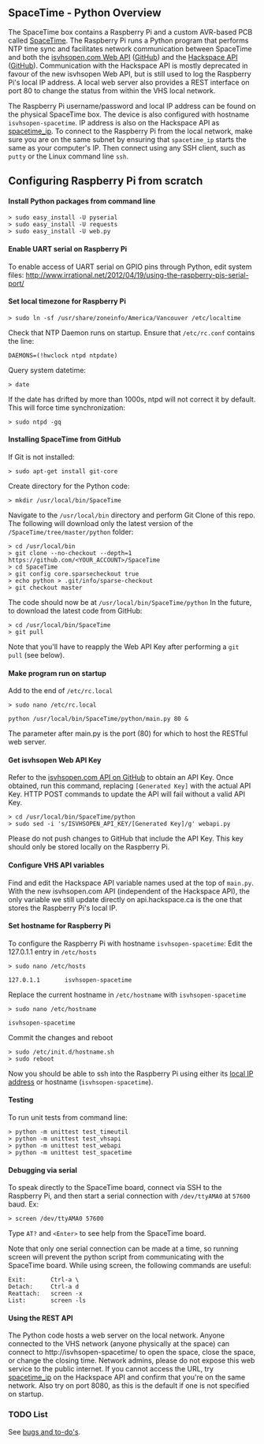 ## SpaceTime - Python Overview
The SpaceTime box contains a Raspberry Pi and a custom AVR-based PCB called [SpaceTime](../README.md). The Raspberry Pi runs a Python program that performs NTP time sync and facilitates network communication between SpaceTime and both the [isvhsopen.com Web API](http://isvhsopen.com/api/status/) ([GitHub](https://github.com/vhs/isvhsopen)) and the [Hackspace API](http://api.hackspace.ca) ([GitHub](https://github.com/vhs/api)). Communication with the Hackspace API is mostly deprecated in favour of the new isvhsopen Web API, but is still used to log the Raspberry Pi's local IP address. A local web server also provides a REST interface on port 80 to change the status from within the VHS local network.

The Raspberry Pi username/password and local IP address can be found on the physical SpaceTime box. The device is also configured with hostname ```isvhsopen-spacetime```. IP address is also on the Hackspace API as [spacetime_ip](http://api.hackspace.ca/s/vhs/data/spacetime_ip.txt). To connect to the Raspberry Pi from the local network, make sure you are on the same subnet by ensuring that `spacetime_ip` starts the same as your computer's IP. Then connect using any SSH client, such as `putty` or the Linux command line `ssh`.

## Configuring Raspberry Pi from scratch

#### Install Python packages from command line

```Shell
> sudo easy_install -U pyserial
> sudo easy_install -U requests
> sudo easy_install -U web.py
```

#### Enable UART serial on Raspberry Pi
To enable access of UART serial on GPIO pins through Python, edit system files:
http://www.irrational.net/2012/04/19/using-the-raspberry-pis-serial-port/

#### Set local timezone for Raspberry Pi
```Shell
> sudo ln -sf /usr/share/zoneinfo/America/Vancouver /etc/localtime
```
Check that NTP Daemon runs on startup. Ensure that `/etc/rc.conf` contains the line:
```Shell
DAEMONS=(!hwclock ntpd ntpdate)
```
Query system datetime:
```Shell
> date
```
If the date has drifted by more than 1000s, ntpd will not correct it by default. This will force time synchronization:
```Shell
> sudo ntpd -gq
```

#### Installing SpaceTime from GitHub
If Git is not installed:
```Shell
> sudo apt-get install git-core
```
Create directory for the Python code:
```Shell
> mkdir /usr/local/bin/SpaceTime
```
Navigate to the `/usr/local/bin` directory and perform Git Clone of this repo. The following will download only the latest version of the `/SpaceTime/tree/master/python` folder:
```Shell
> cd /usr/local/bin
> git clone --no-checkout --depth=1 https://github.com/<YOUR_ACCOUNT>/SpaceTime
> cd SpaceTime
> git config core.sparsecheckout true
> echo python > .git/info/sparse-checkout
> git checkout master
```
The code should now be at `/usr/local/bin/SpaceTime/python`
In the future, to download the latest code from GitHub:
```Shell
> cd /usr/local/bin/SpaceTime
> git pull
```
Note that you'll have to reapply the Web API Key after performing a ```git pull``` (see below).

#### Make program run on startup
Add to the end of `/etc/rc.local`
```Shell
> sudo nano /etc/rc.local

python /usr/local/bin/SpaceTime/python/main.py 80 &
```
The parameter after main.py is the port (80) for which to host the RESTful web server.

#### Get isvhsopen Web API Key
Refer to the [isvhsopen.com API on GitHub](https://github.com/vhs/isvhsopen) to obtain an API Key. Once obtained, run this command, replacing ```[Generated Key]``` with the actual API Key. HTTP POST commands to update the API will fail without a valid API Key.
```Shell
> cd /usr/local/bin/SpaceTime/python
> sudo sed -i 's/ISVHSOPEN_API_KEY/[Generated Key]/g' webapi.py
```
Please do not push changes to GitHub that include the API Key. This key should only be stored locally on the Raspberry Pi.

#### Configure VHS API variables
Find and edit the Hackspace API variable names used at the top of `main.py`. With the new isvhsopen.com API (independent of the Hackspace API), the only variable we still update directly on api.hackspace.ca is the one that stores the Raspberry Pi's local IP.

#### Set hostname for Raspberry Pi
To configure the Raspberry Pi with hostname ```isvhsopen-spacetime```:
Edit the 127.0.1.1 entry in `/etc/hosts`
```Shell
> sudo nano /etc/hosts

127.0.1.1       isvhsopen-spacetime
```
Replace the current hostname in `/etc/hostname` with ```isvhsopen-spacetime```
```Shell
> sudo nano /etc/hostname

isvhsopen-spacetime
```
Commit the changes and reboot
```Shell
> sudo /etc/init.d/hostname.sh
> sudo reboot
```
Now you should be able to ssh into the Raspberry Pi using either its [local IP address](http://api.hackspace.ca/s/vhs/data/spacetime_ip.txt) or hostname (```isvhsopen-spacetime```).

#### Testing
To run unit tests from command line:
```Shell
> python -m unittest test_timeutil
> python -m unittest test_vhsapi
> python -m unittest test_webapi
> python -m unittest test_spacetime
```

#### Debugging via serial
To speak directly to the SpaceTime board, connect via SSH to the Raspberry Pi, and then start a serial connection with `/dev/ttyAMA0` at `57600` baud. Ex:
```Shell
> screen /dev/ttyAMA0 57600
```

Type `AT?` and `<Enter>` to see help from the SpaceTime board.

Note that only one serial connection can be made at a time, so running screen will prevent the python script from communicating with the SpaceTime board. While using screen, the following commands are useful:
```
Exit:		Ctrl-a \
Detach:		Ctrl-a d
Reattach:	screen -x
List:		screen -ls
```

#### Using the REST API
The Python code hosts a web server on the local network. Anyone connected to the VHS network (anyone physically at the space) can connect to http://isvhsopen-spacetime/ to open the space, close the space, or change the closing time. Network admins, please do not expose this web service to the public internet. If you cannot access the URL, try [spacetime_ip](http://api.hackspace.ca/s/vhs/data/spacetime_ip.txt) on the Hackspace API and confirm that you're on the same network. Also try on port 8080, as this is the default if one is not specified on startup.

### TODO List

See [bugs and to-do's](../TODO.md).
